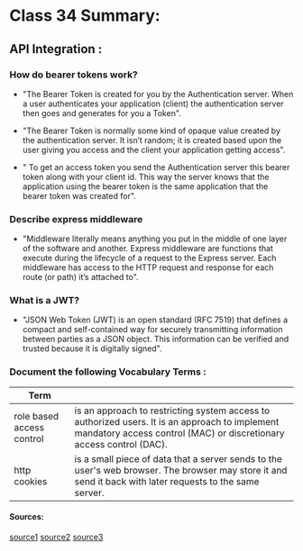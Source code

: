 # Class 34 Summary:

##  API Integration :

### How do bearer tokens work?
  * "The Bearer Token is created for you by the Authentication server. When a user authenticates your application (client) the authentication server then goes and generates for you a Token".

  * "The Bearer Token is normally some kind of opaque value created by the authentication server. It isn’t random; it is created based upon the user giving you access and the client your application getting access".

  * " To get an access token you send the Authentication server this bearer token along with your client id. This way the server knows that the application using the bearer token is the same application that the bearer token was created for".

### Describe express middleware
  * "Middleware literally means anything you put in the middle of one layer of the software and another. Express middleware are functions that execute during the lifecycle of a request to the Express server. Each middleware has access to the HTTP request and response for each route (or path) it’s attached to".

### What is a JWT?
  * "JSON Web Token (JWT) is an open standard (RFC 7519) that defines a compact and self-contained way for securely transmitting information between parties as a JSON object. This information can be verified and trusted because it is digitally signed".  

### Document the following Vocabulary Terms :  

| Term      |                                                          |
| -----------  | ----------------------------------------------------------------|
|role based access control  | is an approach to restricting system access to authorized users. It is an approach to implement mandatory access control (MAC) or discretionary access control (DAC).  |
|http cookies  |is a small piece of data that a server sends to the user's web browser. The browser may store it and send it back with later requests to the same server.  |


#### Sources:
[source1](https://www.devopsschool.com/blog/what-is-bearer-token-and-how-it-works/)
[source2](https://developer.okta.com/blog/2018/09/13/build-and-understand-express-middleware-through-examples)
[source3](https://jwt.io/introduction)



